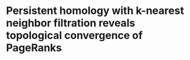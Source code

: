 # Persistent homology with k-nearest neighbor filtration reveals topological convergence of PageRanks
